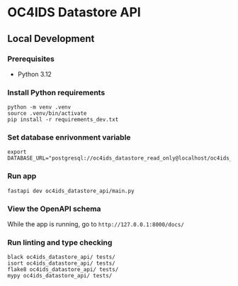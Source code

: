 # OC4IDS Datastore API

## Local Development

### Prerequisites

- Python 3.12

### Install Python requirements

```
python -m venv .venv
source .venv/bin/activate
pip install -r requirements_dev.txt
```

### Set database enrivonment variable

```
export DATABASE_URL="postgresql://oc4ids_datastore_read_only@localhost/oc4ids_datastore"
```

### Run app

```
fastapi dev oc4ids_datastore_api/main.py
```

### View the OpenAPI schema

While the app is running, go to `http://127.0.0.1:8000/docs/`

### Run linting and type checking

```
black oc4ids_datastore_api/ tests/
isort oc4ids_datastore_api/ tests/
flake8 oc4ids_datastore_api/ tests/
mypy oc4ids_datastore_api/ tests/
```
